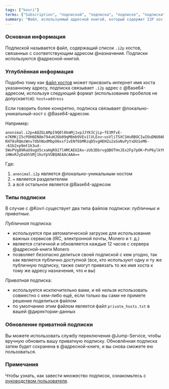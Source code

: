 ```yaml
---
tags: ["kovri"]
terms: ["Subscription", "подпиской", "подписка", "подписке", "подписки", "подписку"]
summary: "Файл, используемый адресной книгой, который содержит I2P хосты в паре с I2P назначениями"
---
```


### Основная информация

Подпиской называется файл, содержащий список `.i2p` хостов, связанных с соответствующим адресом @назначения. Подписки используются @адресной-книгой.

### Углублённая информация

Подобно тому как [файл хостов](https://en.wikipedia.org/wiki/Hosts_(file)) может присвоить интернет имя хоста указанному адресу, подписка связывает `.i2p` адрес с @Base64-адресом, используя следующий формат (использование пробелов не допускается): `host=address`

Если говорить более конкретно, подписка связывает @локально-уникальный-хост с @Base64-адресом.

Например:

```
anonimal.i2p=AQZGLAMpI9Q0l0kmMj1vpJJYK3CjLp~fE3MfvE-e7KMKjI5cPOH6EN8m794uHJ6b09qM8mb9VEv1lVLEov~usVliTSXCSHuRBOCIwIOuDNU0AbVa4BpIx~2sU4TxKhoaA3zQ6VzINoduTdR2IJhPvI5xzezp7dR21CEQGGTbenDslXeQ4iLHFA2~bzp1f7etSl9T2W9RID-KH78sRQmzWnv7dbhNodMbpO6xsf1vENf6bMRzqD5vgHEHZu2aSoNuPyYxDU1eM6--61b2xp9mt1k3ud-5WvPVg89RaU9ugU5cxaHgR927lHMCAEU2Ax~zUb3DbrvgQBOTHnJEx2Fp7pOK~PnP6ylkYKQMfLROosLDXinxOoSKP0UYCh2WgIUPwE7WzJH3PiJVF0~WZ1dZ9mg00c~gzLgmkOxe1NpFRNg6XzoARivNVB5NuWqNxr5WKWMLBGQ9YHvHO1OHhUJTowb9X90BhtHnLK2AHwO6fV-iHWxRJyDabhSMj1kuYpVUBQAEAAcAAA==
```

Где:

1. `anonimal.i2p` является @локально-уникальным-хостом
2. `=` является разделителем
3. а всё остальное является @Base64-адресом

### Типы подписки

В случае с @Kovri существует два типа файлов подписки: *публичные* и *приватные*.

*Публичная* подписка:
- используется при автоматической загрузке для использования важных сервисов (IRC, электронной почты, Monero и т. д.)
- является статичной и обновляется каждые 12 часов с сервера @адресной-книги Monero
- позволяет безопасно делиться своей подпиской с кем угодно, так как является публично доступной (все, кто используют одну и ту же публичную подписку, также смогут привязать то же имя хоста к тому же адресу назначения, что и вы)

*Приватная* подписка:
- используется исключительно вами, и её нельзя использовать совместно с кем-либо ещё, если только вы сами не примете решение поделиться файлом
- по умолчанию этим файлом является файл `private_hosts.txt` в вашей @директории-данных

### Обновление приватной подписки

Вы можете использовать службу переключения @Jump-Service, чтобы вручную обновить вашу приватную подписку. Обновлённая подписка затем будет сохранена в @адресной-книге, и вы снова сможете ею пользоваться.

### Примечания
Чтобы узнать, как завести множество подписок, ознакомьтесь с [руководством пользователя](https://gitlab.com/kovri-project/kovri-docs/blob/master/i18n/en/user_guide.md).
